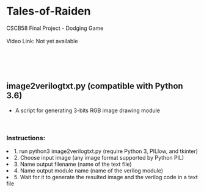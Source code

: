 # Tales-of-Raiden
CSCB58 Final Project - Dodging Game
<br />
<br />
Video Link: Not yet available
<br />
<br />
<br />
<br />
<br />
## image2verilogtxt.py (compatible with Python 3.6)
- A script for generating 3-bits RGB image drawing module
<br />
<h3>Instructions:</h3>
<li> 1. run python3 image2verilogtxt.py (require Python 3, PILlow, and tkinter)</li>
<li> 2. Choose input image (any image format supported by Python PIL)</li>
<li> 3. Name output filename (name of the text file)</li>
<li> 4. Name output module name (name of the verilog module)</li>
<li> 5. Wait for it to generate the resulted image and the verilog code in a text file</li>
